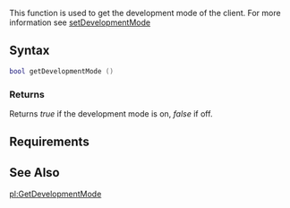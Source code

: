 This function is used to get the development mode of the client. For more information see [setDevelopmentMode](/docs/setdevelopmentmode.md "wikilink")

Syntax
------

``` lua
bool getDevelopmentMode ()
```

### Returns

Returns *true* if the development mode is on, *false* if off.

Requirements
------------

See Also
--------

[pl:GetDevelopmentMode](/docs/pl-getdevelopmentmode.md "wikilink")
